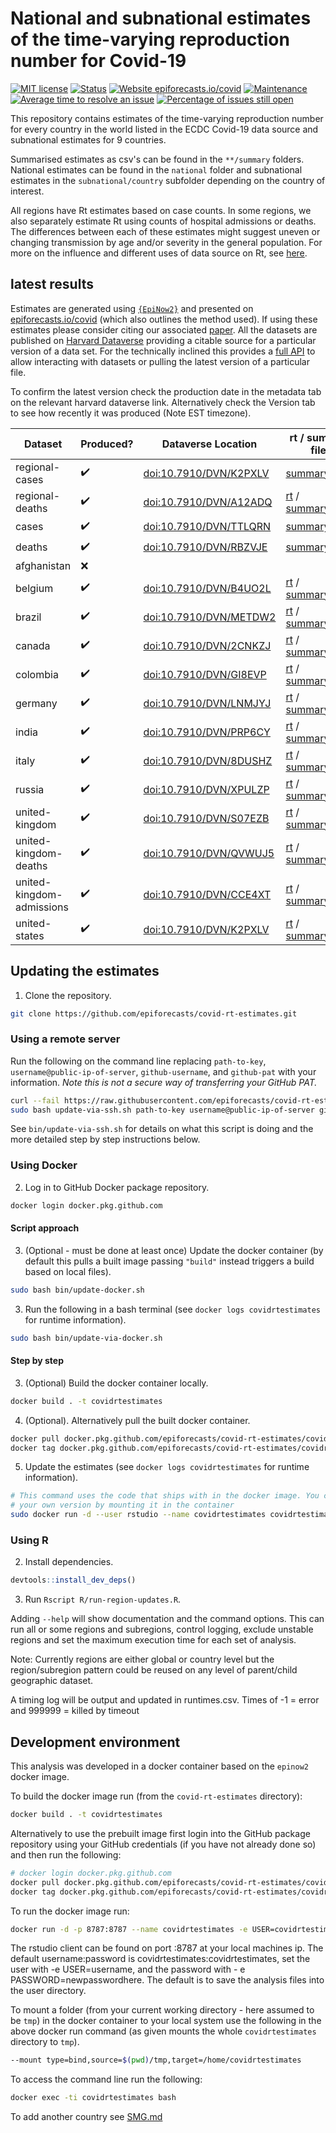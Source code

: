 
# National and subnational estimates of the time-varying reproduction number for Covid-19

[![MIT license](https://img.shields.io/badge/License-MIT-blue.svg)](https://lbesson.mit-license.org/) [![Status](https://img.shields.io/badge/Status-csv-yellow.svg)](https://github.com/epiforecasts/covid-rt-estimates/blob/master/status.csv) [![Website epiforecasts.io/covid](https://img.shields.io/website-up-down-green-red/https/epiforecasts.io/covid/)](https://epiforecasts.io/covid/) [![Maintenance](https://img.shields.io/badge/Maintained%3F-yes-green.svg)](https://GitHub.com/epiforecasts/covid-rt-estimates/graphs/commit-activity) [![Average time to resolve an issue](http://isitmaintained.com/badge/resolution/epiforecasts/covid-rt-estimates.svg)](http://isitmaintained.com/project/epiforecasts/covid-rt-estimates "Average time to resolve an issue") [![Percentage of issues still open](http://isitmaintained.com/badge/open/epiforecasts/covid-rt-estimates.svg)](http://isitmaintained.com/project/epiforecasts/covid-rt-estimates "Percentage of issues still open")

This repository contains estimates of the time-varying reproduction number for every country in the world listed in the ECDC Covid-19 data source and subnational estimates for 9 countries. 

Summarised estimates as csv's can be found in the `**/summary` folders. National estimates can be found in the `national` folder and subnational estimates in the `subnational/country` subfolder depending on the country of interest. 

All regions have Rt estimates based on case counts. In some regions, we also separately estimate Rt using counts of hospital admissions or deaths. The differences between each of these estimates might suggest uneven or changing transmission by age and/or severity in the general population. For more on the influence and different uses of data source on Rt, see [here](https://github.com/epiforecasts/rt-comparison-uk-public).

## latest results
Estimates are generated using [`{EpiNow2}`](https://epiforecasts.io/EpiNow2/) and presented on [epiforecasts.io/covid](https://epiforecasts.io/covid) (which also outlines the method used). If using these estimates please consider citing our associated [paper](https://wellcomeopenresearch.org/articles/5-112). All the datasets are published on [Harvard Dataverse](https://dataverse.harvard.edu/dataverse/covid-rt) providing a citable source for a particular version of a data set. For the technically inclined this provides a [full API](https://guides.dataverse.org/en/latest/api/dataaccess.html) to allow interacting with datasets or pulling the latest version of a particular file.


To confirm the latest version check the production date in the metadata tab on the relevant harvard dataverse link. Alternatively check the Version tab to see how recently it was produced (Note EST timezone).

| Dataset | Produced? | Dataverse Location |  rt / summary files |
|---------|-----------|--------------------|---------------------|
| regional-cases | :heavy_check_mark: | [doi:10.7910/DVN/K2PXLV](https://dataverse.harvard.edu/dataset.xhtml?persistentId=doi:10.7910/DVN/K2PXLV ) | [summary_table](https://dataverse.harvard.edu/api/access/datafile/4159967?format=original&gbrecs=true) |
| regional-deaths | :heavy_check_mark: | [doi:10.7910/DVN/A12ADQ](https://dataverse.harvard.edu/dataset.xhtml?persistentId=doi:10.7910/DVN/A12ADQ ) | [rt](https://dataverse.harvard.edu/api/access/datafile/4159096?format=original&gbrecs=true) / [summary_table](https://dataverse.harvard.edu/api/access/datafile/4158354?format=original&gbrecs=true) |
| cases | :heavy_check_mark: | [doi:10.7910/DVN/TTLQRN](https://dataverse.harvard.edu/dataset.xhtml?persistentId=doi:10.7910/DVN/TTLQRN ) | [summary_table](https://dataverse.harvard.edu/api/access/datafile/4158624?format=original&gbrecs=true) |
| deaths | :heavy_check_mark: | [doi:10.7910/DVN/RBZVJE](https://dataverse.harvard.edu/dataset.xhtml?persistentId=doi:10.7910/DVN/RBZVJE ) | [summary_table](https://dataverse.harvard.edu/api/access/datafile/4159803?format=original&gbrecs=true) |
| afghanistan | :x: |  | |
| belgium | :heavy_check_mark: | [doi:10.7910/DVN/B4UO2L](https://dataverse.harvard.edu/dataset.xhtml?persistentId=doi:10.7910/DVN/B4UO2L ) | [rt](https://dataverse.harvard.edu/api/access/datafile/4158650?format=original&gbrecs=true) / [summary_table](https://dataverse.harvard.edu/api/access/datafile/4158652?format=original&gbrecs=true) |
| brazil | :heavy_check_mark: | [doi:10.7910/DVN/METDW2](https://dataverse.harvard.edu/dataset.xhtml?persistentId=doi:10.7910/DVN/METDW2 ) | [rt](https://dataverse.harvard.edu/api/access/datafile/4159119?format=original&gbrecs=true) / [summary_table](https://dataverse.harvard.edu/api/access/datafile/4159121?format=original&gbrecs=true) |
| canada | :heavy_check_mark: | [doi:10.7910/DVN/2CNKZJ](https://dataverse.harvard.edu/dataset.xhtml?persistentId=doi:10.7910/DVN/2CNKZJ ) | [rt](https://dataverse.harvard.edu/api/access/datafile/4159130?format=original&gbrecs=true) / [summary_table](https://dataverse.harvard.edu/api/access/datafile/4159132?format=original&gbrecs=true) |
| colombia | :heavy_check_mark: | [doi:10.7910/DVN/GI8EVP](https://dataverse.harvard.edu/dataset.xhtml?persistentId=doi:10.7910/DVN/GI8EVP ) | [rt](https://dataverse.harvard.edu/api/access/datafile/4159143?format=original&gbrecs=true) / [summary_table](https://dataverse.harvard.edu/api/access/datafile/4159145?format=original&gbrecs=true) |
| germany | :heavy_check_mark: | [doi:10.7910/DVN/LNMJYJ](https://dataverse.harvard.edu/dataset.xhtml?persistentId=doi:10.7910/DVN/LNMJYJ ) | [rt](https://dataverse.harvard.edu/api/access/datafile/4159156?format=original&gbrecs=true) / [summary_table](https://dataverse.harvard.edu/api/access/datafile/4159158?format=original&gbrecs=true) |
| india | :heavy_check_mark: | [doi:10.7910/DVN/PRP6CY](https://dataverse.harvard.edu/dataset.xhtml?persistentId=doi:10.7910/DVN/PRP6CY ) | [rt](https://dataverse.harvard.edu/api/access/datafile/4152410?format=original&gbrecs=true) / [summary_table](https://dataverse.harvard.edu/api/access/datafile/4152412?format=original&gbrecs=true) |
| italy | :heavy_check_mark: | [doi:10.7910/DVN/8DUSHZ](https://dataverse.harvard.edu/dataset.xhtml?persistentId=doi:10.7910/DVN/8DUSHZ ) | [rt](https://dataverse.harvard.edu/api/access/datafile/4159167?format=original&gbrecs=true) / [summary_table](https://dataverse.harvard.edu/api/access/datafile/4159169?format=original&gbrecs=true) |
| russia | :heavy_check_mark: | [doi:10.7910/DVN/XPULZP](https://dataverse.harvard.edu/dataset.xhtml?persistentId=doi:10.7910/DVN/XPULZP ) | [rt](https://dataverse.harvard.edu/api/access/datafile/4157566?format=original&gbrecs=true) / [summary_table](https://dataverse.harvard.edu/api/access/datafile/4157567?format=original&gbrecs=true) |
| united-kingdom | :heavy_check_mark: | [doi:10.7910/DVN/S07EZB](https://dataverse.harvard.edu/dataset.xhtml?persistentId=doi:10.7910/DVN/S07EZB ) | [rt](https://dataverse.harvard.edu/api/access/datafile/4159749?format=original&gbrecs=true) / [summary_table](https://dataverse.harvard.edu/api/access/datafile/4159752?format=original&gbrecs=true) |
| united-kingdom-deaths | :heavy_check_mark: | [doi:10.7910/DVN/QVWUJ5](https://dataverse.harvard.edu/dataset.xhtml?persistentId=doi:10.7910/DVN/QVWUJ5 ) | [rt](https://dataverse.harvard.edu/api/access/datafile/4150553?format=original&gbrecs=true) / [summary_table](https://dataverse.harvard.edu/api/access/datafile/4150555?format=original&gbrecs=true) |
| united-kingdom-admissions | :heavy_check_mark: | [doi:10.7910/DVN/CCE4XT](https://dataverse.harvard.edu/dataset.xhtml?persistentId=doi:10.7910/DVN/CCE4XT ) | [rt](https://dataverse.harvard.edu/api/access/datafile/4159813?format=original&gbrecs=true) / [summary_table](https://dataverse.harvard.edu/api/access/datafile/4159815?format=original&gbrecs=true) |
| united-states | :heavy_check_mark: | [doi:10.7910/DVN/K2PXLV](https://dataverse.harvard.edu/dataset.xhtml?persistentId=doi:10.7910/DVN/BZ7FPH ) | [rt](https://dataverse.harvard.edu/api/access/datafile/4159832?format=original&gbrecs=true) / [summary_table](https://dataverse.harvard.edu/api/access/datafile/4159834?format=original&gbrecs=true) |

## Updating the estimates

1. Clone the repository.

```bash
git clone https://github.com/epiforecasts/covid-rt-estimates.git
```

### Using a remote server

Run the following on the command line replacing `path-to-key`, `username@public-ip-of-server`, `github-username`, and `github-pat` with your information. *Note this is not a secure way of transferring your GitHub PAT.*

```bash
curl --fail https://raw.githubusercontent.com/epiforecasts/covid-rt-estimates/master/bin/update-via-ssh.sh > update-via-ssh.sh
sudo bash update-via-ssh.sh path-to-key username@public-ip-of-server github-username github-pat
```

See `bin/update-via-ssh.sh` for details on what this script is doing and the more detailed step by step instructions below.

### Using Docker

2. Log in to GitHub Docker package repository.

```bash
docker login docker.pkg.github.com
```

#### Script approach


3. (Optional - must be done at least once) Update the docker container (by default this pulls a built image passing `"build"` instead triggers a build based on local files).

```bash
sudo bash bin/update-docker.sh
```

3. Run the following in a bash terminal (see `docker logs covidrtestimates` for runtime information).

```bash
sudo bash bin/update-via-docker.sh
```

#### Step by step


3. (Optional) Build the docker container locally.

```bash
docker build . -t covidrtestimates
```

4. (Optional). Alternatively pull the built docker container.

```bash
docker pull docker.pkg.github.com/epiforecasts/covid-rt-estimates/covidrtestimates:latest
docker tag docker.pkg.github.com/epiforecasts/covid-rt-estimates/covidrtestimates:latest covidrtestimates
```

5. Update the estimates (see `docker logs covidrtestimates` for runtime information).

```bash
# This command uses the code that ships with in the docker image. You can use
# your own version by mounting it in the container
sudo docker run -d --user rstudio --name covidrtestimates covidrtestimates /bin/bash bin/update-estimates.sh
```


### Using R

2. Install dependencies.

```r
devtools::install_dev_deps()
```

3.  Run `Rscript R/run-region-updates.R`. 

   Adding `--help` will show documentation and the command options. This can run all or some regions and subregions, control logging, exclude unstable regions and set the maximum execution time for each set of analysis.
   
   Note: Currently regions are either global or country level but the region/subregion pattern could be reused on any level of parent/child geographic dataset.
   
   A timing log will be output and updated in runtimes.csv. Times of -1 = error and 999999 = killed by timeout

## Development environment

This analysis was developed in a docker container based on the `epinow2` docker image.

To build the docker image run (from the `covid-rt-estimates` directory):

``` bash
docker build . -t covidrtestimates
```

Alternatively to use the prebuilt image first login into the GitHub package repository using your GitHub credentials (if you have not already done so) and then run the following:

```bash
# docker login docker.pkg.github.com
docker pull docker.pkg.github.com/epiforecasts/covid-rt-estimates/covidrtestimates:latest
docker tag docker.pkg.github.com/epiforecasts/covid-rt-estimates/covidrtestimates:latest covidrtestimates
```
To run the docker image run:

``` bash
docker run -d -p 8787:8787 --name covidrtestimates -e USER=covidrtestimates -e PASSWORD=covidrtestimates covidrtestimates
```

The rstudio client can be found on port :8787 at your local machines ip.
The default username:password is covidrtestimates:covidrtestimates, set the user with -e
USER=username, and the password with - e PASSWORD=newpasswordhere. The
default is to save the analysis files into the user directory.

To mount a folder (from your current working directory - here assumed to
be `tmp`) in the docker container to your local system use the following
in the above docker run command (as given mounts the whole `covidrtestimates`
directory to `tmp`).

``` bash
--mount type=bind,source=$(pwd)/tmp,target=/home/covidrtestimates
```

To access the command line run the following:

``` bash
docker exec -ti covidrtestimates bash
```
To add another country see [SMG.md](./SMG.md)
